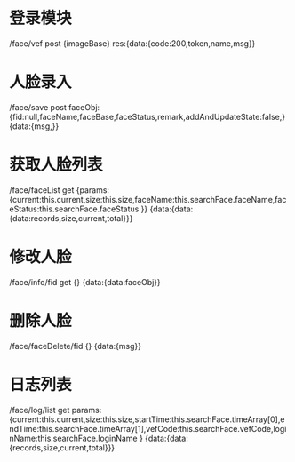 # 登录模块
/face/vef    post   {imageBase}    res:{data:{code:200,token,name,msg}}

# 人脸录入
/face/save  post  faceObj:{fid:null,faceName,faceBase,faceStatus,remark,addAndUpdateState:false,}   {data:{msg,}}

# 获取人脸列表
/face/faceList  get  {params:{current:this.current,size:this.size,faceName:this.searchFace.faceName,faceStatus:this.searchFace.faceStatus
}}  {data:{data:{data:records,size,current,total}}}

# 修改人脸
/face/info/fid  get  {}  {data:{data:faceObj}}

# 删除人脸
/face/faceDelete/fid  {}   {data:{msg}}

# 日志列表
/face/log/list    get    params:{current:this.current,size:this.size,startTime:this.searchFace.timeArray[0],endTime:this.searchFace.timeArray[1],vefCode:this.searchFace.vefCode,loginName:this.searchFace.loginName
}   {data:{data:{records,size,current,total}}}

